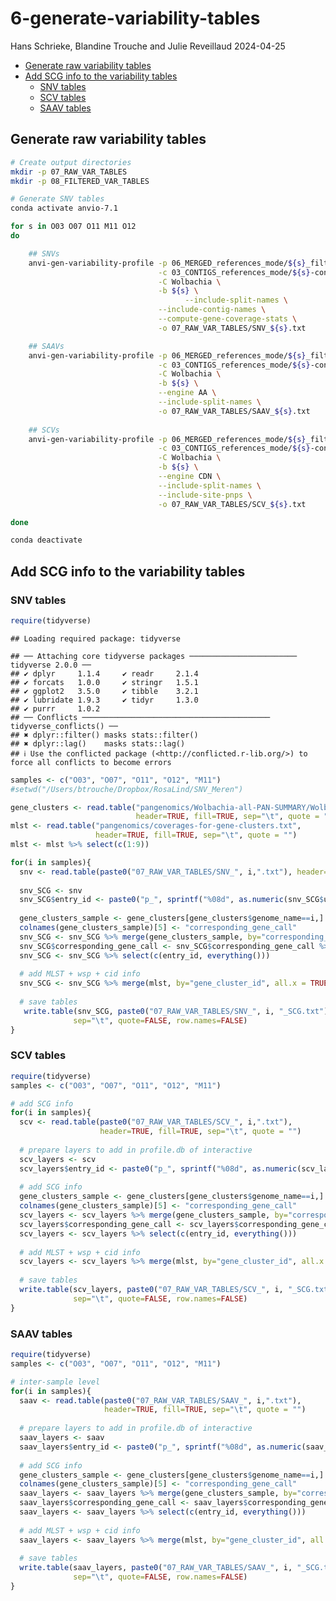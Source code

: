 6-generate-variability-tables
================
Hans Schrieke, Blandine Trouche and Julie Reveillaud
2024-04-25

-   <a href="#generate-raw-variability-tables"
    id="toc-generate-raw-variability-tables">Generate raw variability
    tables</a>
-   <a href="#add-scg-info-to-the-variability-tables"
    id="toc-add-scg-info-to-the-variability-tables">Add SCG info to the
    variability tables</a>
    -   <a href="#snv-tables" id="toc-snv-tables">SNV tables</a>
    -   <a href="#scv-tables" id="toc-scv-tables">SCV tables</a>
    -   <a href="#saav-tables" id="toc-saav-tables">SAAV tables</a>

## Generate raw variability tables

``` bash
# Create output directories
mkdir -p 07_RAW_VAR_TABLES
mkdir -p 08_FILTERED_VAR_TABLES

# Generate SNV tables 
conda activate anvio-7.1

for s in O03 O07 O11 M11 O12
do

    ## SNVs
    anvi-gen-variability-profile -p 06_MERGED_references_mode/${s}_filtered/PROFILE.db  \
                                 -c 03_CONTIGS_references_mode/${s}-contigs.db \
                                 -C Wolbachia \
                                 -b ${s} \
                                       --include-split-names \
                                 --include-contig-names \
                                 --compute-gene-coverage-stats \
                                 -o 07_RAW_VAR_TABLES/SNV_${s}.txt

    ## SAAVs
    anvi-gen-variability-profile -p 06_MERGED_references_mode/${s}_filtered/PROFILE.db \
                                 -c 03_CONTIGS_references_mode/${s}-contigs.db \
                                 -C Wolbachia \
                                 -b ${s} \
                                 --engine AA \
                                 --include-split-names \
                                 -o 07_RAW_VAR_TABLES/SAAV_${s}.txt
      
    ## SCVs  
    anvi-gen-variability-profile -p 06_MERGED_references_mode/${s}_filtered/PROFILE.db \
                                 -c 03_CONTIGS_references_mode/${s}-contigs.db \
                                 -C Wolbachia \
                                 -b ${s} \
                                 --engine CDN \
                                 --include-split-names \
                                 --include-site-pnps \
                                 -o 07_RAW_VAR_TABLES/SCV_${s}.txt

done

conda deactivate
```

## Add SCG info to the variability tables

### SNV tables

``` r
require(tidyverse)
```

    ## Loading required package: tidyverse

    ## ── Attaching core tidyverse packages ──────────────────────── tidyverse 2.0.0 ──
    ## ✔ dplyr     1.1.4     ✔ readr     2.1.4
    ## ✔ forcats   1.0.0     ✔ stringr   1.5.1
    ## ✔ ggplot2   3.5.0     ✔ tibble    3.2.1
    ## ✔ lubridate 1.9.3     ✔ tidyr     1.3.0
    ## ✔ purrr     1.0.2     
    ## ── Conflicts ────────────────────────────────────────── tidyverse_conflicts() ──
    ## ✖ dplyr::filter() masks stats::filter()
    ## ✖ dplyr::lag()    masks stats::lag()
    ## ℹ Use the conflicted package (<http://conflicted.r-lib.org/>) to force all conflicts to become errors

``` r
samples <- c("O03", "O07", "O11", "O12", "M11")
#setwd("/Users/btrouche/Dropbox/RosaLind/SNV_Meren")

gene_clusters <- read.table("pangenomics/Wolbachia-all-PAN-SUMMARY/Wolbachia_gene_clusters_summary.txt", 
                            header=TRUE, fill=TRUE, sep="\t", quote = "")
mlst <- read.table("pangenomics/coverages-for-gene-clusters.txt", 
                   header=TRUE, fill=TRUE, sep="\t", quote = "")
mlst <- mlst %>% select(c(1:9))

for(i in samples){
  snv <- read.table(paste0("07_RAW_VAR_TABLES/SNV_", i,".txt"), header=TRUE)
  
  snv_SCG <- snv
  snv_SCG$entry_id <- paste0("p_", sprintf("%08d", as.numeric(snv_SCG$unique_pos)))
  
  gene_clusters_sample <- gene_clusters[gene_clusters$genome_name==i,]
  colnames(gene_clusters_sample)[5] <- "corresponding_gene_call"
  snv_SCG <- snv_SCG %>% merge(gene_clusters_sample, by="corresponding_gene_call", all.x = TRUE)
  snv_SCG$corresponding_gene_call <- snv_SCG$corresponding_gene_call %>% as.character()
  snv_SCG <- snv_SCG %>% select(c(entry_id, everything()))
  
  # add MLST + wsp + cid info
  snv_SCG <- snv_SCG %>% merge(mlst, by="gene_cluster_id", all.x = TRUE)
  
  # save tables
   write.table(snv_SCG, paste0("07_RAW_VAR_TABLES/SNV_", i, "_SCG.txt"), 
              sep="\t", quote=FALSE, row.names=FALSE)
}
```

### SCV tables

``` r
require(tidyverse)
samples <- c("O03", "O07", "O11", "O12", "M11")

# add SCG info
for(i in samples){
  scv <- read.table(paste0("07_RAW_VAR_TABLES/SCV_", i,".txt"),
                    header=TRUE, fill=TRUE, sep="\t", quote = "")
  
  # prepare layers to add in profile.db of interactive
  scv_layers <- scv
  scv_layers$entry_id <- paste0("p_", sprintf("%08d", as.numeric(scv_layers$entry_id)))
  
  # add SCG info
  gene_clusters_sample <- gene_clusters[gene_clusters$genome_name==i,]
  colnames(gene_clusters_sample)[5] <- "corresponding_gene_call"
  scv_layers <- scv_layers %>% merge(gene_clusters_sample, by="corresponding_gene_call", all.x = TRUE)
  scv_layers$corresponding_gene_call <- scv_layers$corresponding_gene_call %>% as.character()
  scv_layers <- scv_layers %>% select(c(entry_id, everything()))
  
  # add MLST + wsp + cid info
  scv_layers <- scv_layers %>% merge(mlst, by="gene_cluster_id", all.x = TRUE)
  
  # save tables
  write.table(scv_layers, paste0("07_RAW_VAR_TABLES/SCV_", i, "_SCG.txt"), 
              sep="\t", quote=FALSE, row.names=FALSE)
}
```

### SAAV tables

``` r
require(tidyverse)
samples <- c("O03", "O07", "O11", "O12", "M11")

# inter-sample level
for(i in samples){
  saav <- read.table(paste0("07_RAW_VAR_TABLES/SAAV_", i,".txt"),
                     header=TRUE, fill=TRUE, sep="\t", quote = "")
  
  # prepare layers to add in profile.db of interactive
  saav_layers <- saav
  saav_layers$entry_id <- paste0("p_", sprintf("%08d", as.numeric(saav_layers$entry_id)))
  
  # add SCG info
  gene_clusters_sample <- gene_clusters[gene_clusters$genome_name==i,]
  colnames(gene_clusters_sample)[5] <- "corresponding_gene_call"
  saav_layers <- saav_layers %>% merge(gene_clusters_sample, by="corresponding_gene_call", all.x = TRUE)
  saav_layers$corresponding_gene_call <- saav_layers$corresponding_gene_call %>% as.character()
  saav_layers <- saav_layers %>% select(c(entry_id, everything()))
  
  # add MLST + wsp + cid info
  saav_layers <- saav_layers %>% merge(mlst, by="gene_cluster_id", all.x = TRUE)
  
  # save tables
  write.table(saav_layers, paste0("07_RAW_VAR_TABLES/SAAV_", i, "_SCG.txt"), 
              sep="\t", quote=FALSE, row.names=FALSE)
}
```

